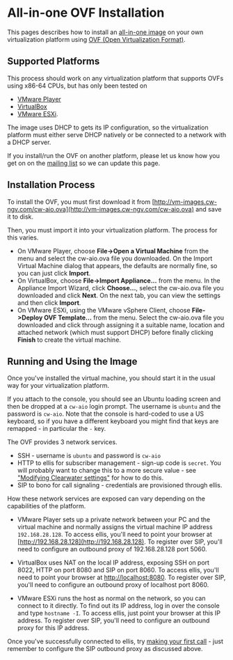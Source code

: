 # All-in-one OVF Installation

This pages describes how to install an [all-in-one image](All_in_one_Images.md) on your own virtualization platform using [OVF (Open Virtualization Format)](http://dmtf.org/standards/ovf).

## Supported Platforms

This process should work on any virtualization platform that supports OVFs using x86-64 CPUs, but has only been tested on

*   [VMware Player](http://www.vmware.com/products/player/)
*   [VirtualBox](https://www.virtualbox.org/)
*   [VMware ESXi](http://www.vmware.com/products/vsphere-hypervisor/overview.html).

The image uses DHCP to gets its IP configuration, so the virtualization platform must either serve DHCP natively or be connected to a network with a DHCP server.

If you install/run the OVF on another platform, please let us know how you get on on the [mailing list](http://lists.projectclearwater.org/mailman/listinfo/clearwater_lists.projectclearwater.org) so we can update this page.

## Installation Process

To install the OVF, you must first download it from [http://vm-images.cw-ngv.com/cw-aio.ova](http://vm-images.cw-ngv.com/cw-aio.ova) and save it to disk.

Then, you must import it into your virtualization platform.  The process for this varies.

*   On VMware Player, choose **File->Open a Virtual Machine** from the menu and select the cw-aio.ova file you downloaded.  On the Import Virtual Machine dialog that appears, the defaults are normally fine, so you can just click **Import**.
*   On VirtualBox, choose **File->Import Appliance...** from the menu.  In the Appliance Import Wizard, click **Choose...**, select the cw-aio.ova file you downloaded and click **Next**.  On the next tab, you can view the settings and then click **Import**.
*   On VMware ESXi, using the VMware vSphere Client, choose **File->Deploy OVF Template...** from the menu.  Select the cw-aio.ova file you downloaded and click through assigning it a suitable name, location and attached network (which must support DHCP) before finally clicking **Finish** to create the virtual machine.

## Running and Using the Image

Once you've installed the virtual machine, you should start it in the usual way for your virtualization platform.

If you attach to the console, you should see an Ubuntu loading screen and then be dropped at a `cw-aio` login prompt.  The username is `ubuntu` and the password is `cw-aio`.  Note that the console is hard-coded to use a US keyboard, so if you have a different keyboard you might find that keys are remapped - in particular the `-` key.

The OVF provides 3 network services.

*   SSH - username is `ubuntu` and password is `cw-aio`
*   HTTP to ellis for subscriber management - sign-up code is `secret`. You will probably want to change this to a more secure value - see ["Modifying Clearwater settings"](Modifying_Clearwater_settings.md) for how to do this.
*   SIP to bono for call signaling - credentials are provisioned through ellis.

How these network services are exposed can vary depending on the capabilities of the platform.

*   VMware Player sets up a private network between your PC and the virtual machine and normally assigns the virtual machine IP address `192.168.28.128`.  To access ellis, you'll need to point your browser at [http://192.168.28.128](http://192.168.28.128).  To register over SIP, you'll need to configure an outbound proxy of 192.168.28.128 port 5060.

*   VirtualBox uses NAT on the local IP address, exposing SSH on port 8022, HTTP on port 8080 and SIP on port 8060.  To access ellis, you'll need to point your browser at [http://localhost:8080](http://localhost:8080).  To register over SIP, you'll need to configure an outbound proxy of localhost port 8060.

*   VMware ESXi runs the host as normal on the network, so you can connect to it directly.  To find out its IP address, log in over the console and type `hostname -I`.  To access ellis, just point your browser at this IP address.  To register over SIP, you'll need to configure an outbound proxy for this IP address.

Once you've successfully connected to ellis, try [making your first call](Making_your_first_call.md) - just remember to configure the SIP outbound proxy as discussed above.
